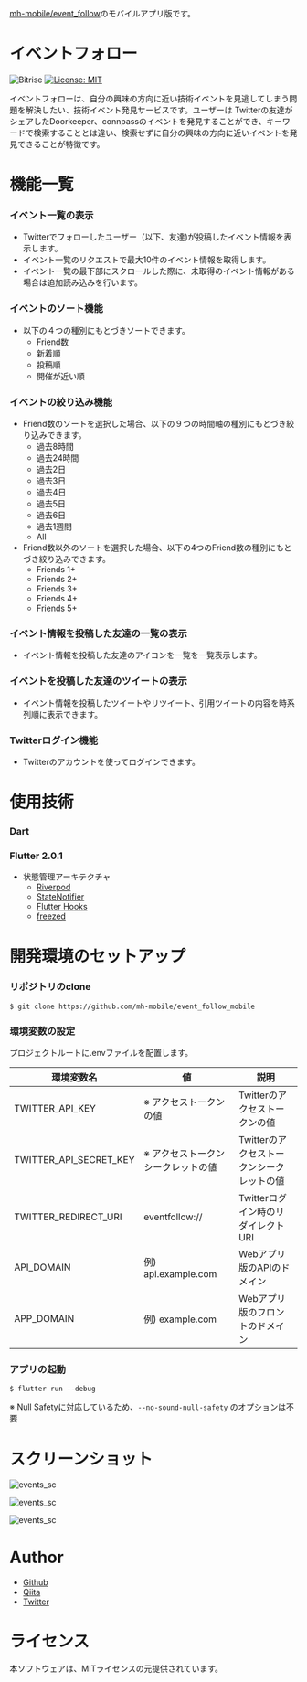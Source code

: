 [mh-mobile/event_follow](https://github.com/mh-mobile/event_follow)のモバイルアプリ版です。


# イベントフォロー

 ![Bitrise](https://app.bitrise.io/app/425ec2b2c214208c/status.svg?token=yENcdcSOspwIIqOKuxdUXg&branch=main)  [![License: MIT](https://img.shields.io/badge/License-MIT-yellow.svg)](https://opensource.org/licenses/MIT)

イベントフォローは、自分の興味の方向に近い技術イベントを見逃してしまう問題を解決したい、技術イベント発見サービスです。ユーザーは Twitterの友達がシェアしたDoorkeeper、connpassのイベントを発見することができ、キーワードで検索することとは違い、検索せずに自分の興味の方向に近いイベントを発見できることが特徴です。

# 機能一覧

### イベント一覧の表示

* Twitterでフォローしたユーザー（以下、友達)が投稿したイベント情報を表示します。
* イベント一覧のリクエストで最大10件のイベント情報を取得します。
* イベント一覧の最下部にスクロールした際に、未取得のイベント情報がある場合は追加読み込みを行います。

### イベントのソート機能

* 以下の４つの種別にもとづきソートできます。
  * Friend数
  * 新着順
  * 投稿順
  * 開催が近い順

### イベントの絞り込み機能
* Friend数のソートを選択した場合、以下の９つの時間軸の種別にもとづき絞り込みできます。
  * 過去8時間
  * 過去24時間
  * 過去2日
  * 過去3日
  * 過去4日
  * 過去5日
  * 過去6日
  * 過去1週間
  * All
* Friend数以外のソートを選択した場合、以下の4つのFriend数の種別にもとづき絞り込みできます。
  * Friends 1+
  * Friends 2+
  * Friends 3+
  * Friends 4+
  * Friends 5+

### イベント情報を投稿した友達の一覧の表示

* イベント情報を投稿した友達のアイコンを一覧を一覧表示します。

### イベントを投稿した友達のツイートの表示

* イベント情報を投稿したツイートやリツイート、引用ツイートの内容を時系列順に表示できます。

### Twitterログイン機能

* Twitterのアカウントを使ってログインできます。

# 使用技術

### Dart
### Flutter 2.0.1

- 状態管理アーキテクチャ
  - [Riverpod](https://pub.dev/packages/riverpod)
  - [StateNotifier](https://pub.dev/packages/state_notifier)
  - [Flutter Hooks](https://pub.dev/packages/flutter_hooks)
  - [freezed](https://pub.dev/packages/freezed)



# 開発環境のセットアップ

### リポジトリのclone

```
$ git clone https://github.com/mh-mobile/event_follow_mobile
```

### 環境変数の設定

プロジェクトルートに.envファイルを配置します。

| 環境変数名             | 値                                 | 説明                                      |
| ---------------------- | ---------------------------------- | ----------------------------------------- |
| TWITTER_API_KEY        | ※ アクセストークンの値             | Twitterのアクセストークンの値             |
| TWITTER_API_SECRET_KEY | ※ アクセストークンシークレットの値 | Twitterのアクセストークンシークレットの値 |
| TWITTER_REDIRECT_URI   | eventfollow://                     | Twitterログイン時のリダイレクトURI        |
| API_DOMAIN             | 例) api.example.com                | Webアプリ版のAPIのドメイン                |
| APP_DOMAIN             | 例) example.com                    | Webアプリ版のフロントのドメイン           |

### アプリの起動

```
$ flutter run --debug
```

※ Null Safetyに対応しているため、`--no-sound-null-safety` のオプションは不要



# スクリーンショット

![events_sc](docs/events_sc.png)

![events_sc](docs/sort_filter_sc.png)

![events_sc](docs/tweets_sc.png)

# Author

* [Github](https://github.com/mh-mobile)
* [Qiita](https://qiita.com/mh_mobiler)
* [Twitter](https://twitter.com/mh_mobiler)

# ライセンス

本ソフトウェアは、MITライセンスの元提供されています。

